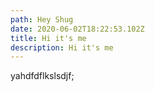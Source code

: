```yaml
---
path: Hey Shug
date: 2020-06-02T18:22:53.102Z
title: Hi it's me
description: Hi it's me
---
```

yahdfdflkslsdjf;
